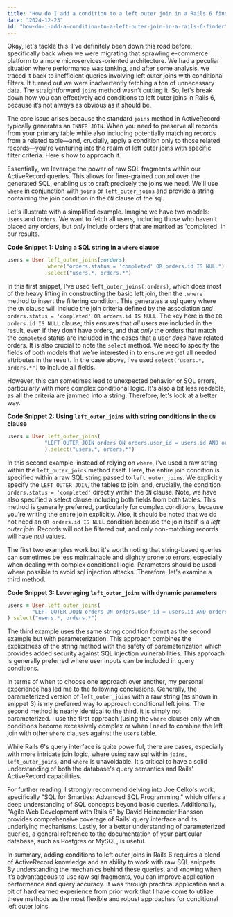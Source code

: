 ```yaml
---
title: "How do I add a condition to a left outer join in a Rails 6 finder?"
date: "2024-12-23"
id: "how-do-i-add-a-condition-to-a-left-outer-join-in-a-rails-6-finder"
---
```


Okay, let's tackle this. I've definitely been down this road before, specifically back when we were migrating that sprawling e-commerce platform to a more microservices-oriented architecture. We had a peculiar situation where performance was tanking, and after some analysis, we traced it back to inefficient queries involving left outer joins with conditional filters. It turned out we were inadvertently fetching a ton of unnecessary data. The straightforward `joins` method wasn't cutting it. So, let's break down how you can effectively add conditions to left outer joins in Rails 6, because it’s not always as obvious as it should be.

The core issue arises because the standard `joins` method in ActiveRecord typically generates an `INNER JOIN`. When you need to preserve all records from your primary table while also including potentially matching records from a related table—and, crucially, apply a condition only to those related records—you're venturing into the realm of left outer joins with specific filter criteria. Here's how to approach it.

Essentially, we leverage the power of raw SQL fragments within our ActiveRecord queries. This allows for finer-grained control over the generated SQL, enabling us to craft precisely the joins we need. We'll use `where` in conjunction with `joins` or `left_outer_joins` and provide a string containing the join condition in the `ON` clause of the sql.

Let's illustrate with a simplified example. Imagine we have two models: `Users` and `Orders`. We want to fetch all users, including those who haven't placed any orders, but *only* include orders that are marked as 'completed' in our results.

**Code Snippet 1: Using a SQL string in a `where` clause**

```ruby
users = User.left_outer_joins(:orders)
            .where("orders.status = 'completed' OR orders.id IS NULL")
            .select("users.*, orders.*")
```

In this first snippet, I've used `left_outer_joins(:orders)`, which does most of the heavy lifting in constructing the basic left join, then the `.where` method to insert the filtering condition. This generates a sql query where the `ON` clause will include the join criteria defined by the association *and* `orders.status = 'completed' OR orders.id IS NULL`. The key here is the `OR orders.id IS NULL` clause; this ensures that *all* users are included in the result, even if they don’t have orders, and that *only* the orders that match the `completed` status are included in the cases that a user *does* have related orders. It is also crucial to note the `select` method. We need to specify the fields of both models that we're interested in to ensure we get all needed attributes in the result. In the case above, I've used `select("users.*, orders.*")` to include all fields.

However, this can sometimes lead to unexpected behavior or SQL errors, particularly with more complex conditional logic. It's also a bit less readable, as all the criteria are jammed into a string. Therefore, let's look at a better way.

**Code Snippet 2: Using `left_outer_joins` with string conditions in the `ON` clause**

```ruby
users = User.left_outer_joins(
            "LEFT OUTER JOIN orders ON orders.user_id = users.id AND orders.status = 'completed'"
            ).select("users.*, orders.*")
```

In this second example, instead of relying on `where`, I've used a raw string within the `left_outer_joins` method itself. Here, the entire join condition is specified within a raw SQL string passed to `left_outer_joins`. We explicitly specify the `LEFT OUTER JOIN`, the tables to join, and, crucially, the condition `orders.status = 'completed'` directly within the `ON` clause. Note, we have also specified a select clause including both fields from both tables. This method is generally preferred, particularly for complex conditions, because you're writing the entire join explicitly. Also, it should be noted that we do not need an `OR orders.id IS NULL` condition because the join itself is a *left outer join*. Records will not be filtered out, and only non-matching records will have *null* values.

The first two examples work but it's worth noting that string-based queries can sometimes be less maintainable and slightly prone to errors, especially when dealing with complex conditional logic. Parameters should be used where possible to avoid sql injection attacks. Therefore, let's examine a third method.

**Code Snippet 3: Leveraging `left_outer_joins` with dynamic parameters**

```ruby
users = User.left_outer_joins(
        "LEFT OUTER JOIN orders ON orders.user_id = users.id AND orders.status = ?" , "completed"
).select("users.*, orders.*")
```
The third example uses the same string condition format as the second example but with parameterization. This approach combines the explicitness of the string method with the safety of parameterization which provides added security against SQL injection vulnerabilities. This approach is generally preferred where user inputs can be included in query conditions.

In terms of when to choose one approach over another, my personal experience has led me to the following conclusions. Generally, the parameterized version of `left_outer_joins` with a raw string (as shown in snippet 3) is my preferred way to approach conditional left joins. The second method is nearly identical to the third, it is simply not parameterized. I use the first approach (using the `where` clause) only when conditions become excessively complex or when I need to combine the left join with other `where` clauses against the `users` table.

While Rails 6's query interface is quite powerful, there are cases, especially with more intricate join logic, where using raw sql within `joins`, `left_outer_joins`, and `where` is unavoidable. It's critical to have a solid understanding of both the database's query semantics and Rails' ActiveRecord capabilities.

For further reading, I strongly recommend delving into Joe Celko's work, specifically "SQL for Smarties: Advanced SQL Programming," which offers a deep understanding of SQL concepts beyond basic queries. Additionally, "Agile Web Development with Rails 6" by David Heinemeier Hansson provides comprehensive coverage of Rails' query interface and its underlying mechanisms. Lastly, for a better understanding of parameterized queries, a general reference to the documentation of your particular database, such as Postgres or MySQL, is useful.

In summary, adding conditions to left outer joins in Rails 6 requires a blend of ActiveRecord knowledge and an ability to work with raw SQL snippets. By understanding the mechanics behind these queries, and knowing when it’s advantageous to use raw sql fragments, you can improve application performance and query accuracy. It was through practical application and a bit of hard earned experience from prior work that I have come to utilize these methods as the most flexible and robust approaches for conditional left outer joins.
